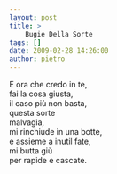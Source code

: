 ```yaml
---
layout: post
title: >
    Bugie Della Sorte
tags: []
date: 2009-02-28 14:26:00
author: pietro
---
```

E ora che credo in te,<br/>fai la cosa giusta,<br/>il caso più non basta,<br/>questa sorte<br/>malvagia,<br/>mi rinchiude in una botte,<br/>e assieme a inutil fate,<br/>mi butta giù<br/>per rapide e cascate.
